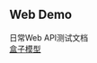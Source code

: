 ## Web Demo
日常Web API测试文档<br>
[盒子模型](https://github.com/swlws/Web/blob/master/2017-9-21/desc.md "悬停显示")<br>
